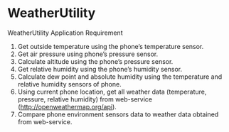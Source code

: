 # WeatherUtility

WeatherUtility Application Requirement
1.	Get outside temperature using the phone’s temperature sensor.
2.	Get air pressure using phone’s pressure sensor.
3.	Calculate altitude using the phone’s pressure sensor.
4.	Get relative humidity using the phone’s humidity sensor.
5.	Calculate dew point and absolute humidity using the temperature and relative humidity sensors of phone.
6.	Using current phone location, get all weather data (temperature, pressure, relative humidity) from web-service (http://openweathermap.org/api).
7.	Compare phone environment sensors data to weather data obtained from web-service.
